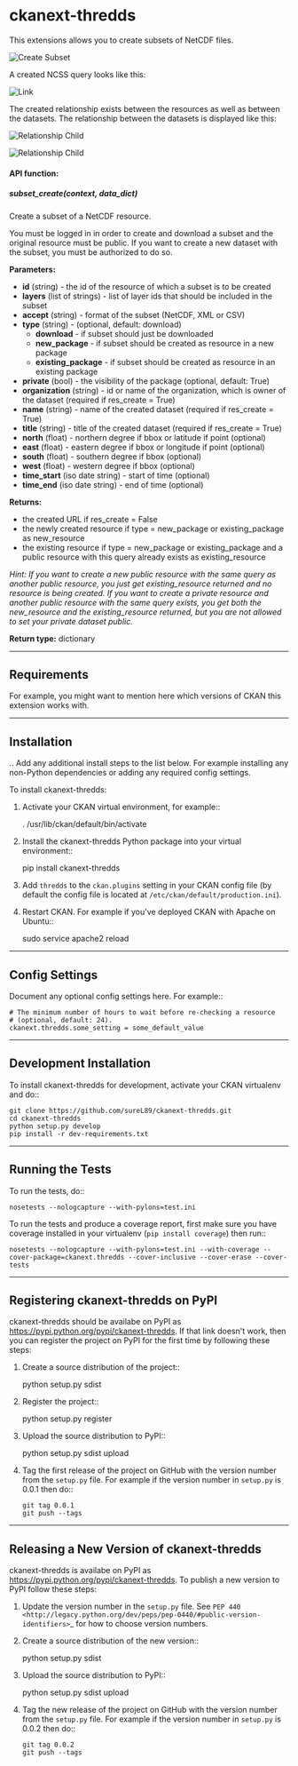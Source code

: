 ckanext-thredds
=============


This extensions allows you to create subsets of NetCDF files.

![Create Subset](doc/img/create_subset.png)

A created NCSS query looks like this:

![Link](doc/img/link.png)

The created relationship exists between the resources as well as between the
datasets. The relationship between the datasets is displayed like this:

![Relationship Child](doc/img/relationship_child.png)

![Relationship Child](doc/img/relationship_parent.png)

#### API function:

##### subset_create(context, data_dict)

Create a subset of a NetCDF resource.

You must be logged in in order to create and download a subset and the original
resource must be public.
If you want to create a new dataset with the subset, you must be authorized
to do so.

**Parameters:**
* **id** (string) - the id of the resource of which a subset is to be created
* **layers** (list of strings) - list of layer ids that should be included in the subset
* **accept** (string) - format of the subset (NetCDF, XML or CSV)
* **type** (string) - (optional, default: download)
  * **download** - if subset should just be downloaded
  * **new_package** - if subset should be created as resource in a new package
  * **existing_package** - if subset should be created as resource in an existing package
* **private** (bool) - the visibility of the package (optional, default: True)
* **organization** (string) - id or name of the organization, which is owner of the
dataset (required if res_create = True)
* **name** (string) - name of the created dataset (required if res_create = True)
* **title** (string) - title of the created dataset (required if res_create = True)
* **north** (float) - northern degree if bbox or latitude if point (optional)
* **east** (float) - eastern degree if bbox or longitude if point (optional)
* **south** (float) - southern degree if bbox (optional)
* **west** (float) - western degree if bbox (optional)
* **time_start** (iso date string) - start of time (optional)
* **time_end** (iso date string) - end of time (optional)

**Returns:**

* the created URL if res_create = False
* the newly created resource if type = new_package or existing_package as
new_resource
* the existing resource if type = new_package or existing_package and a public
resource with this query already exists as existing_resource

*Hint: If you want to create a new public resource with the same query as another
public resource, you just get existing_resource returned and no resource is
being created. If you want to create a private resource and another public
resource with the same query exists, you get both the new_resource and the
existing_resource returned, but you are not allowed to set your private dataset
public.*

**Return type:** dictionary

------------
Requirements
------------

For example, you might want to mention here which versions of CKAN this
extension works with.


------------
Installation
------------

.. Add any additional install steps to the list below.
   For example installing any non-Python dependencies or adding any required
   config settings.

To install ckanext-thredds:

1. Activate your CKAN virtual environment, for example::

     . /usr/lib/ckan/default/bin/activate

2. Install the ckanext-thredds Python package into your virtual environment::

     pip install ckanext-thredds

3. Add ``thredds`` to the ``ckan.plugins`` setting in your CKAN
   config file (by default the config file is located at
   ``/etc/ckan/default/production.ini``).

4. Restart CKAN. For example if you've deployed CKAN with Apache on Ubuntu::

     sudo service apache2 reload


---------------
Config Settings
---------------

Document any optional config settings here. For example::

    # The minimum number of hours to wait before re-checking a resource
    # (optional, default: 24).
    ckanext.thredds.some_setting = some_default_value


------------------------
Development Installation
------------------------

To install ckanext-thredds for development, activate your CKAN virtualenv and
do::

    git clone https://github.com/sureL89/ckanext-thredds.git
    cd ckanext-thredds
    python setup.py develop
    pip install -r dev-requirements.txt


-----------------
Running the Tests
-----------------

To run the tests, do::

    nosetests --nologcapture --with-pylons=test.ini

To run the tests and produce a coverage report, first make sure you have
coverage installed in your virtualenv (``pip install coverage``) then run::

    nosetests --nologcapture --with-pylons=test.ini --with-coverage --cover-package=ckanext.thredds --cover-inclusive --cover-erase --cover-tests


---------------------------------
Registering ckanext-thredds on PyPI
---------------------------------

ckanext-thredds should be availabe on PyPI as
https://pypi.python.org/pypi/ckanext-thredds. If that link doesn't work, then
you can register the project on PyPI for the first time by following these
steps:

1. Create a source distribution of the project::

     python setup.py sdist

2. Register the project::

     python setup.py register

3. Upload the source distribution to PyPI::

     python setup.py sdist upload

4. Tag the first release of the project on GitHub with the version number from
   the ``setup.py`` file. For example if the version number in ``setup.py`` is
   0.0.1 then do::

       git tag 0.0.1
       git push --tags


----------------------------------------
Releasing a New Version of ckanext-thredds
----------------------------------------

ckanext-thredds is availabe on PyPI as https://pypi.python.org/pypi/ckanext-thredds.
To publish a new version to PyPI follow these steps:

1. Update the version number in the ``setup.py`` file.
   See `PEP 440 <http://legacy.python.org/dev/peps/pep-0440/#public-version-identifiers>`_
   for how to choose version numbers.

2. Create a source distribution of the new version::

     python setup.py sdist

3. Upload the source distribution to PyPI::

     python setup.py sdist upload

4. Tag the new release of the project on GitHub with the version number from
   the ``setup.py`` file. For example if the version number in ``setup.py`` is
   0.0.2 then do::

       git tag 0.0.2
       git push --tags
